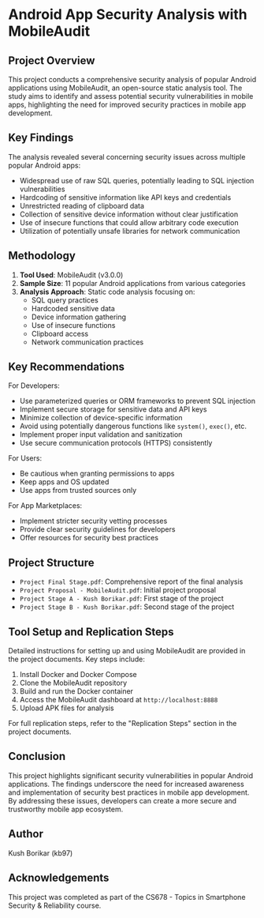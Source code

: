 # Android App Security Analysis with MobileAudit

## Project Overview

This project conducts a comprehensive security analysis of popular Android applications using MobileAudit, an open-source static analysis tool. The study aims to identify and assess potential security vulnerabilities in mobile apps, highlighting the need for improved security practices in mobile app development.

## Key Findings

The analysis revealed several concerning security issues across multiple popular Android apps:

- Widespread use of raw SQL queries, potentially leading to SQL injection vulnerabilities
- Hardcoding of sensitive information like API keys and credentials
- Unrestricted reading of clipboard data
- Collection of sensitive device information without clear justification
- Use of insecure functions that could allow arbitrary code execution
- Utilization of potentially unsafe libraries for network communication

## Methodology

1. **Tool Used**: MobileAudit (v3.0.0)
2. **Sample Size**: 11 popular Android applications from various categories
3. **Analysis Approach**: Static code analysis focusing on:
   - SQL query practices
   - Hardcoded sensitive data
   - Device information gathering
   - Use of insecure functions
   - Clipboard access
   - Network communication practices

## Key Recommendations

For Developers:
- Use parameterized queries or ORM frameworks to prevent SQL injection
- Implement secure storage for sensitive data and API keys
- Minimize collection of device-specific information
- Avoid using potentially dangerous functions like `system()`, `exec()`, etc.
- Implement proper input validation and sanitization
- Use secure communication protocols (HTTPS) consistently

For Users:
- Be cautious when granting permissions to apps
- Keep apps and OS updated
- Use apps from trusted sources only

For App Marketplaces:
- Implement stricter security vetting processes
- Provide clear security guidelines for developers
- Offer resources for security best practices

## Project Structure

- `Project Final Stage.pdf`: Comprehensive report of the final analysis
- `Project Proposal - MobileAudit.pdf`: Initial project proposal
- `Project Stage A - Kush Borikar.pdf`: First stage of the project
- `Project Stage B - Kush Borikar.pdf`: Second stage of the project

## Tool Setup and Replication Steps

Detailed instructions for setting up and using MobileAudit are provided in the project documents. Key steps include:

1. Install Docker and Docker Compose
2. Clone the MobileAudit repository
3. Build and run the Docker container
4. Access the MobileAudit dashboard at `http://localhost:8888`
5. Upload APK files for analysis

For full replication steps, refer to the "Replication Steps" section in the project documents.

## Conclusion

This project highlights significant security vulnerabilities in popular Android applications. The findings underscore the need for increased awareness and implementation of security best practices in mobile app development. By addressing these issues, developers can create a more secure and trustworthy mobile app ecosystem.

## Author

Kush Borikar (kb97)

## Acknowledgements

This project was completed as part of the CS678 - Topics in Smartphone Security & Reliability course.
